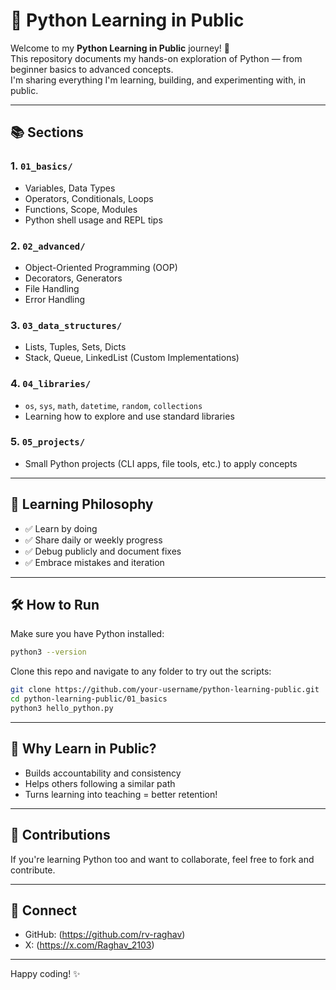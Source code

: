 
# 🐍 Python Learning in Public

Welcome to my **Python Learning in Public** journey! 🚀  
This repository documents my hands-on exploration of Python — from beginner basics to advanced concepts.  
I'm sharing everything I'm learning, building, and experimenting with, in public.

---

## 📚 Sections

### 1. `01_basics/`
- Variables, Data Types
- Operators, Conditionals, Loops
- Functions, Scope, Modules
- Python shell usage and REPL tips

### 2. `02_advanced/`
- Object-Oriented Programming (OOP)
- Decorators, Generators
- File Handling
- Error Handling

### 3. `03_data_structures/`
- Lists, Tuples, Sets, Dicts
- Stack, Queue, LinkedList (Custom Implementations)

### 4. `04_libraries/`
- `os`, `sys`, `math`, `datetime`, `random`, `collections`
- Learning how to explore and use standard libraries

### 5. `05_projects/`
- Small Python projects (CLI apps, file tools, etc.) to apply concepts

---

## 🔁 Learning Philosophy

- ✅ Learn by doing
- ✅ Share daily or weekly progress
- ✅ Debug publicly and document fixes
- ✅ Embrace mistakes and iteration

---

## 🛠 How to Run

Make sure you have Python installed:

```bash
python3 --version
```

Clone this repo and navigate to any folder to try out the scripts:

```bash
git clone https://github.com/your-username/python-learning-public.git
cd python-learning-public/01_basics
python3 hello_python.py
```

---

## 🌟 Why Learn in Public?

- Builds accountability and consistency
- Helps others following a similar path
- Turns learning into teaching = better retention!

---

## 📩 Contributions

If you're learning Python too and want to collaborate, feel free to fork and contribute.

---

## 🔗 Connect

- GitHub: (https://github.com/rv-raghav)
- X: (https://x.com/Raghav_2103)

---

Happy coding! ✨
